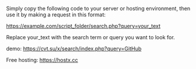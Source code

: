 
Simply copy the following code to your server or hosting environment, then use it by making a request in this format:

https://example.com/script_folder/search.php?query=your_text

Replace your_text with the search term or query you want to look for.

demo: https://cvt.su/x/search/index.php?query=GitHub

Free hosting: https://hostx.cc
